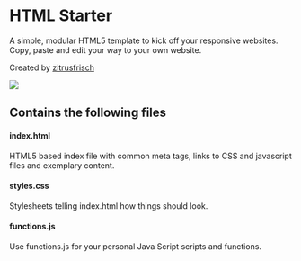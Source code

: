 # HTML Starter

A simple, modular HTML5 template to kick off your responsive websites. Copy, paste and edit your way to your own website.

Created by [zitrusfrisch](http://zitrusfrisch.de/html-starterkit) 

![](https://cdn.glitch.com/fee2c865-eccf-488f-a663-964082b34098%2FhtmlStarter.png)

## Contains the following files

#### index.html
HTML5 based index file with common meta tags, links to CSS and javascript files and exemplary content.

#### styles.css
Stylesheets telling index.html how things should look.

#### functions.js
Use functions.js for your personal Java Script scripts and functions.